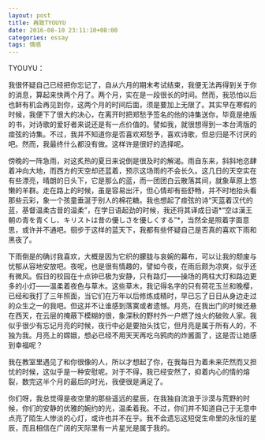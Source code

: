 ```yaml
---
layout: post
title: 再致TYOUYU
date: 2016-08-10 23:11:10+08:00
categories: essay
tags: 情感
---
```


TYOUYU：

我很怀疑自己已经把你忘记了，自从六月的期末考试结束，我便无法再得到关于你的消息，算起来快两个月了。两个月，实在是一段很长的时间。然而，我恐怕以后也鲜有机会再见到你，这两个月的时间后面，须是要加上无限了。其实早在寒假的时候，我便下了很大的决心，在离开时把郑愁予签名的他的诗集送你，毕竟是绝版的书，对诗歌的爱好者来说还是有一点价值的。譬如我，就很想得到一本台湾版的痖弦的诗集。不过，我并不知道你是否喜欢郑愁予，喜欢诗歌，但总归是不讨厌的吧。然而，我最终什么都没有做。这样许是很好的选择呢。

傍晚的一阵急雨，对这炙热的夏日来说倒是很及时的解渴。雨自东来，斜斜地恣肆着冲向大地，而西方的天空却还蓝着，预示这场雨的不会长久。这几日的天空实在有些漂亮，晴朗的日头下，它是那么的蓝，而一团团白云散落其间，就象草原上悠懒的羊群。走在路上的时候，虽是容易出汗，但心情却有些舒畅，并不时地抬头看那些云彩，象一个孩童垂涎于别人的棉花糖。我也想起了痖弦的诗“天蓝着汉代的蓝，基督温柔古昔的温柔”，在学日语起劲的时候，我还将其译成日语*“空は漢王朝の青を青くし、キリストは昔の優しさを優しくする”*，当然全是照着字面意思，或许并不通吧。徊步于这样的蓝天下，我都有些怀疑自己是否真的喜欢下雨和黑夜了。

下雨倒是的确讨我喜欢，大概是因为它织的朦胧与哀婉的幕布，可以让我的颓废与忧郁从容地安放吧。夜呢，也是很有情趣的，譬如今夜，在雨后颇为凉爽，似乎还有微风。假日的校园在十点钟已极为安静，只有路灯——操场的两柱大灯和路边更多的小灯——温柔着夜色与草木。这些草木，我记得名字的只有荷花玉兰和晚樱，已经和我打了三年照面，当它们在万年以后修炼成精时，早已忘了日日从身边走过的众生之一的我吧。但这并不让谁感到落寞或者遗憾。月亮，在我出门的时候还悬在西天，在云层的掩蔽下模糊的很，象深秋的野村外一户燃了烛火的破败人家。我似乎很少有忘记月亮的时候，夜行中必是要抬头找它，但月亮是属于所有人的，不独为我。月亮上的嫦娥，想必已经不用天天再吃乌鸦肉的炸酱面了，这是否让她感到幸福呢？

我在教室里遇见了和你很像的人，所以才想起了你，在我每日为着未来茫然而又担忧的时候，这似乎是一种安慰呢。对于不得，我已经安然了，抑着内心的情的熔裂，数完这半个月的最后的时光，我便很是满足了。

你们呀，我总觉得是夜空里的那些遥远的星辰，在我独自流浪于沙漠与荒野的时候，你们的安静的优雅的婉约的光，温柔着我。不过，你们并不知道自己于无意中点亮了陌生人惨淡的心灯，或许也并不在乎。我不会遗忘这短促生命里的永恒的星辰，而且相信在广阔的天际里有一片星光是属于我的。
